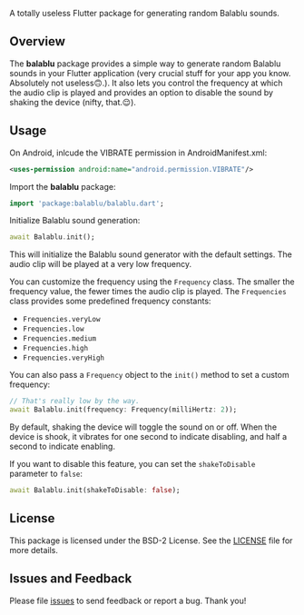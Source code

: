 <!--
This README describes the package. If you publish this package to pub.dev,
this README's contents appear on the landing page for your package.

For information about how to write a good package README, see the guide for
[writing package pages](https://dart.dev/guides/libraries/writing-package-pages).

For general information about developing packages, see the Dart guide for
[creating packages](https://dart.dev/guides/libraries/create-library-packages)
and the Flutter guide for
[developing packages and plugins](https://flutter.dev/developing-packages).
-->

A totally useless Flutter package for generating random Balablu sounds.

## Overview

The **balablu** package provides a simple way to generate random Balablu sounds in your Flutter application (very crucial stuff for your app you know. Absolutely not useless🙃.). It also lets you control the frequency at which the audio clip is played and provides an option to disable the sound by shaking the device (nifty, that.😌).


## Usage

On Android, inlcude the VIBRATE permission in AndroidManifest.xml:
```xml
<uses-permission android:name="android.permission.VIBRATE"/>
```


Import the **balablu** package:

```dart
import 'package:balablu/balablu.dart';
```

Initialize Balablu sound generation:

```dart
await Balablu.init();
```

This will initialize the Balablu sound generator with the default settings. The audio clip will be played at a very low frequency.

You can customize the frequency using the `Frequency` class. The smaller the frequency value, the fewer times the audio clip is played. The `Frequencies` class provides some predefined frequency constants:

* `Frequencies.veryLow`
* `Frequencies.low`
* `Frequencies.medium`
* `Frequencies.high`
* `Frequencies.veryHigh`

You can also pass a `Frequency` object to the `init()` method to set a custom frequency:

```dart
// That's really low by the way.
await Balablu.init(frequency: Frequency(milliHertz: 2));
```

By default, shaking the device will toggle the sound on or off. When the device is shook, it vibrates for one second to indicate disabling, and half a second to indicate enabling. 

If you want to disable this feature, you can set the `shakeToDisable` parameter to `false`:

```dart
await Balablu.init(shakeToDisable: false);
```


## License
This package is licensed under the BSD-2 License. See the [LICENSE](https://github.com/SBilaal/balablu/blob/main/LICENSE) file for more details.

## Issues and Feedback
Please file [issues](https://github.com/SBilaal/balablu/issues) to send feedback or report a bug. Thank you!
